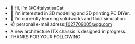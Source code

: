 - 👋 Hi, I’m @C4talystisaCat
- 👀 I’m interested in 3D modeling and 3D printing.PC DIYer.
- 🌱 I’m currently learning solidworks and fluid simulation.
- 📫 personal e-mail adress:1027709005@qq.com
- A new architecture ITX chassis is designed in progress.
- THANKS FOR YOUR FOLLOWING

<!---
C4talystisaCat/C4talystisaCat is a ✨ special ✨ repository because its `README.md` (this file) appears on your GitHub profile.
You can click the Preview link to take a look at your changes.
--->
